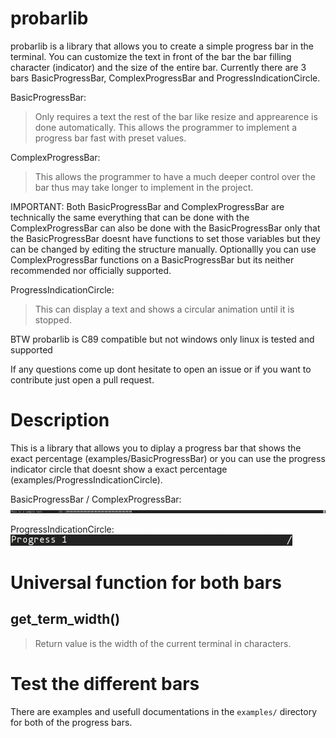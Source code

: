 # probarlib
probarlib is a library that allows you to create a simple progress bar in the terminal.
You can customize the text in front of the bar the bar filling character (indicator) and the size of the entire bar.
Currently there are 3 bars BasicProgressBar, ComplexProgressBar and ProgressIndicationCircle.

BasicProgressBar:
> Only requires a text the rest of the bar like resize and apprearence is done automatically.
> This allows the programmer to implement a progress bar fast with preset values.
>

ComplexProgressBar:
> This allows the programmer to have a much deeper control over the bar thus may take longer to
> implement in the project.
>

IMPORTANT: Both BasicProgressBar and ComplexProgressBar are technically the same everything that can be done with
the ComplexProgressBar can also be done with the BasicProgressBar only that the BasicProgressBar doesnt have functions
to set those variables but they can be changed by editing the structure manually. Optionallly you can use ComplexProgressBar
functions on a BasicProgressBar but its neither recommended nor officially supported.

ProgressIndicationCircle:
> This can display a text and shows a circular animation until it is stopped.
>

BTW probarlib is C89 compatible but not windows only linux is tested and supported

If any questions come up dont hesitate to open an issue or if you want to contribute just open a pull request.

# Description
This is a library that allows you to diplay a progress bar that shows the exact percentage (examples/BasicProgressBar)
or you can use the progress indicator circle that doesnt show a exact percentage (examples/ProgressIndicationCircle).

BasicProgressBar / ComplexProgressBar:
![BasicProgressBar](images/BasicProgressBar.png)

ProgressIndicationCircle:
![ProgressIndicationCircle](images/ProgressIndicationCircle.png)

# Universal function for both bars

## get_term_width()
> 
> Return value
> is the width of the current terminal in characters.

# Test the different bars

There are examples and usefull documentations in the `examples/` directory for both of the progress bars.
